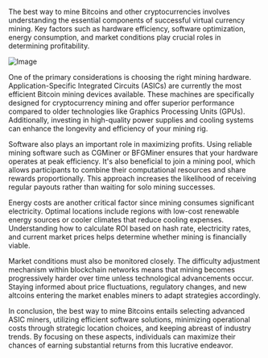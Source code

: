 The best way to mine Bitcoins and other cryptocurrencies involves understanding the essential components of successful virtual currency mining. Key factors such as hardware efficiency, software optimization, energy consumption, and market conditions play crucial roles in determining profitability. 

![Image](https://github.com/user-attachments/assets/b8266eee-691e-4ee1-99ef-bfa10d234fd4)

One of the primary considerations is choosing the right mining hardware. Application-Specific Integrated Circuits (ASICs) are currently the most efficient Bitcoin mining devices available. These machines are specifically designed for cryptocurrency mining and offer superior performance compared to older technologies like Graphics Processing Units (GPUs). Additionally, investing in high-quality power supplies and cooling systems can enhance the longevity and efficiency of your mining rig.

Software also plays an important role in maximizing profits. Using reliable mining software such as CGMiner or BFGMiner ensures that your hardware operates at peak efficiency. It's also beneficial to join a mining pool, which allows participants to combine their computational resources and share rewards proportionally. This approach increases the likelihood of receiving regular payouts rather than waiting for solo mining successes.

Energy costs are another critical factor since mining consumes significant electricity. Optimal locations include regions with low-cost renewable energy sources or cooler climates that reduce cooling expenses. Understanding how to calculate ROI based on hash rate, electricity rates, and current market prices helps determine whether mining is financially viable.

Market conditions must also be monitored closely. The difficulty adjustment mechanism within blockchain networks means that mining becomes progressively harder over time unless technological advancements occur. Staying informed about price fluctuations, regulatory changes, and new altcoins entering the market enables miners to adapt strategies accordingly.

In conclusion, the best way to mine Bitcoins entails selecting advanced ASIC miners, utilizing efficient software solutions, minimizing operational costs through strategic location choices, and keeping abreast of industry trends. By focusing on these aspects, individuals can maximize their chances of earning substantial returns from this lucrative endeavor.